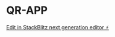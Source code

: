 # QR-APP

[Edit in StackBlitz next generation editor ⚡️](https://stackblitz.com/~/github.com/yungyugi6/QR-APP)